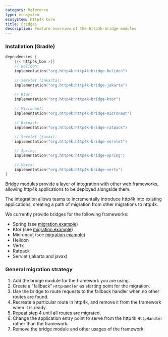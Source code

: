 ```yaml
---
category: Reference
type: ecosystem
ecosystem: http4k Core
title: Bridges
description: Feature overview of the http4k-bridge modules
---
```


### Installation (Gradle)

```kotlin
dependencies {
    {{< http4k_bom >}}
    // Helidon: 
    implementation("org.http4k:http4k-bridge-helidon")
    
    // Servlet (Jakarta):
    implementation("org.http4k:http4k-bridge-jakarta")
    
    // Ktor: 
    implementation("org.http4k:http4k-bridge-ktor")
    
    // Micronaut: 
    implementation("org.http4k:http4k-bridge-micronaut")
    
    // Ratpack: 
    implementation("org.http4k:http4k-bridge-ratpack")
    
    // Servlet (javax): 
    implementation("org.http4k:http4k-bridge-servlet")

    // Spring: 
    implementation("org.http4k:http4k-bridge-spring")
    
    // Vertx: 
    implementation("org.http4k:http4k-bridge-vertx")
}
```
Bridge modules provide a layer of integration with other web frameworks, allowing http4k applications to be deployed alongside them.

The integration allows teams to incrementally introduce http4k into existing applications, creating a path of migration from other migrations to http4k.

We currently provide bridges for the following frameworks:
- Spring (see [migration example](https://github.com/http4k/examples/tree/master/http4k-core/migration-spring))
- Ktor (see [migration example](https://github.com/http4k/examples/tree/master/http4k-core/migration-ktor))
- Micronaut (see [migration example](https://github.com/http4k/examples/tree/master/http4k-core/migration-micronaut))
- Helidon
- Vertx
- Ratpack
- Servlet (jakarta and javax)

### General migration strategy

1. Add the bridge module for the framework you are using.
2. Create a "fallback" `HttpHandler` as starting point for the migration.
3. Use the bridge to route requests to the fallback handler when no other routes are found.
4. Recreate a particular route in http4k, and remove it from the framework when it is ready.
5. Repeat step 4 until all routes are migrated.
6. Change the application entry point to serve from the http4k `HttpHandler` rather than the framework.
7. Remove the bridge module and other usages of the framework.
